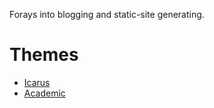Forays into blogging and static-site generating.

# Themes

- [Icarus][1]
- [Academic][2]

[1]:http://themes.gohugo.io/hugo-icarus/
[2]:http://themes.gohugo.io/academic/
